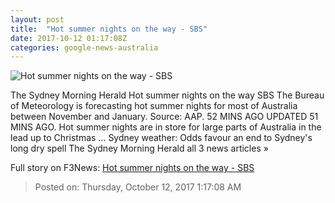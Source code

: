 ```yaml
---
layout: post
title:  "Hot summer nights on the way - SBS"
date: 2017-10-12 01:17:08Z
categories: google-news-australia
---
```


![Hot summer nights on the way - SBS](http://www.sbs.com.au/news/sites/sbs.com.au.news/files/images/s/u/Summer_4-3_12815250_1784036_20171012121012c3af9c57-2977-44bf-8162-8b5a7fbf5b26.jpg_sd_800x600.jpg)

The Sydney Morning Herald Hot summer nights on the way SBS The Bureau of Meteorology is forecasting hot summer nights for most of Australia between November and January. Source: AAP. 52 MINS AGO UPDATED 51 MINS AGO. Hot summer nights are in store for large parts of Australia in the lead up to Christmas ... Sydney weather: Odds favour an end to Sydney's long dry spell The Sydney Morning Herald all 3 news articles »


Full story on F3News: [Hot summer nights on the way - SBS](http://www.f3nws.com/n/daYUJB)

> Posted on: Thursday, October 12, 2017 1:17:08 AM
